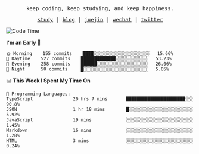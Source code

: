 <p align="center">
  <samp>
    <span>keep coding, keep studying, and keep happiness.</span>
  </samp>
</p>

<p align="center">
  <samp>
    <a href="https://github.com/ouduidui/fe-study">study</a> |
    <a href="https://deweyou.me">blog</a>  |
    <a href="https://juejin.cn/user/4309700183594366">juejin</a> |
    <a href="https://user-images.githubusercontent.com/54696834/165071004-6509e3f2-90c3-448c-9d92-3da42b0c2021.jpeg">wechat</a> |
    <a href="https://twitter.com/ouduidui">twitter</a>
  </samp>
</p>

<!--START_SECTION:waka-->
![Code Time](http://img.shields.io/badge/Code%20Time-2%2C352%20hrs%2059%20mins-blue)

**I'm an Early 🐤** 

```text
🌞 Morning    155 commits    ████░░░░░░░░░░░░░░░░░░░░░   15.66% 
🌆 Daytime    527 commits    █████████████░░░░░░░░░░░░   53.23% 
🌃 Evening    258 commits    ██████░░░░░░░░░░░░░░░░░░░   26.06% 
🌙 Night      50 commits     █░░░░░░░░░░░░░░░░░░░░░░░░   5.05%

```


📊 **This Week I Spent My Time On** 

```text
💬 Programming Languages: 
TypeScript               20 hrs 7 mins       ██████████████████████░░░   90.8% 
JSON                     1 hr 18 mins        █░░░░░░░░░░░░░░░░░░░░░░░░   5.92% 
JavaScript               19 mins             ░░░░░░░░░░░░░░░░░░░░░░░░░   1.45% 
Markdown                 16 mins             ░░░░░░░░░░░░░░░░░░░░░░░░░   1.28% 
HTML                     3 mins              ░░░░░░░░░░░░░░░░░░░░░░░░░   0.24%

```


<!--END_SECTION:waka-->
